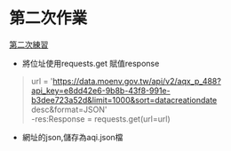 # 第二次作業
[第二次練習](https://github.com/LanvisWei/lanvis_window/blob/main/homework/issue6/homework.ipynb)

- 將位址使用requests.get 賦值response  

>url = 'https://data.moenv.gov.tw/api/v2/aqx_p_488?api_key=e8dd42e6-9b8b-43f8-991e-b3dee723a52d&limit=1000&sort=datacreationdate desc&format=JSON'    
>-res:Response = requests.get(url=url)

- 網址的json,儲存為aqi.json檔  
